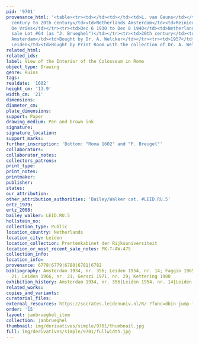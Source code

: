 ```yaml
---
pid: '9701'
provenance_html: '<table><tr><td></td><td></td><td>L. van Geuns</td></tr><tr><td>19th
  century to 20th century</td><td>Netherlands Amsterdam</td><td>Reinier Willem Petrus
  De Vries</td></tr><tr><td>Dec 6 1930 to Dec 8 1940</td><td>Netherlands Amsterdam</td><td>His
  sale Lot #64 (as "J. Brueghel")</td></tr><tr><td>20th century</td><td>Netherlands
  Amsterdam</td><td>Bought by Dr. A. Welcker</td></tr><tr><td>1957</td><td>Netherlands
  Leiden</td><td>Bought by Print Room with the collection of Dr. A. Welcker</td></tr></table>'
related_html:
related_ids:
label: View of the Interior of the Colosseum in Rome
object_type: Drawing
genre: Ruins
tags:
realdate: '1602'
height_cm: '13.9'
width_cm: '21'
dimensions:
diameter_cm:
plate_dimensions:
support: Paper
drawing_medium: Pen and brown ink
signature:
signature_location:
support_marks:
further_inscription: 'Bottom: "Roma 1602" and "P. Breugel"'
collaborators:
collaborator_notes:
collectors_patrons:
print_type:
print_notes:
printmaker:
publisher:
states:
our_attribution:
other_attribution_authorities: 'Bailey/Walker cat. #LEID.RU.5'
ertz_1979:
ertz_2008:
bailey_walker: LEID.RU.5
hollstein_no:
collection_type: Public
location_country: Netherlands
location_city: Leiden
location_collection: Prentenkabinet der Rijksuniversiteit
location_or_most_recent_sale_notes: PK-T-AW-475
collection_info:
location_info:
provenance: 6778|6779|6780|6781|6782
bibliography: Amsterdam 1934, nr. 356; Leiden 1954, nr. 14; Faggin 1965, p. 23, fig.
  21; Leiden 1966, nr. 21; Gerszi 1971, nr. 29; Kettering 1988
exhibition_history: Amsterdam 1934, nr. 356|Leiden 1954, nr. 14|Leiden 1966, nr. 21
related_works:
copies_and_variants:
curatorial_files:
external_resources: https://socrates.leidenuniv.nl/R/-?func=dbin-jump-full&object_id=2885716
order: '15'
layout: janbrueghel_item
collection: janbrueghel
thumbnail: img/derivatives/simple/9701/thumbnail.jpg
full: img/derivatives/simple/9701/fullwidth.jpg
---
```

